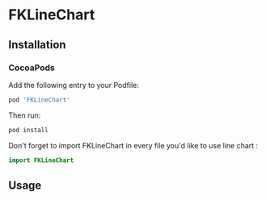 # FKLineChart

## Installation

### CocoaPods

Add the following entry to your Podfile:

```rb
pod 'FKLineChart'
```

Then run:

```rb
pod install
```

Don't forget to import FKLineChart in every file you'd like to use line chart :

```swift
import FKLineChart
```

## Usage

